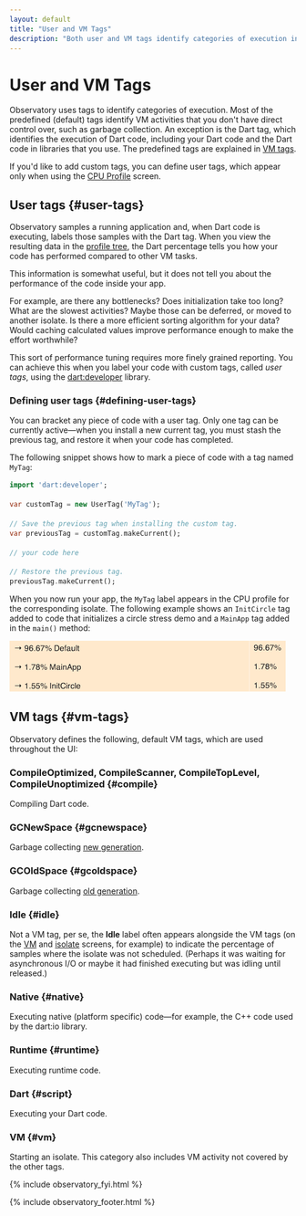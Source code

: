 ```yaml
---
layout: default
title: "User and VM Tags"
description: "Both user and VM tags identify categories of execution in a Dart application."
---
```


<!-- It would be nice to re-implement this as a floating TOC, as it was on dartlang. -->
<!--
{% include toc.html %}
-->

# User and VM Tags

Observatory uses tags to identify categories of execution.
Most of the predefined (default) tags identify VM activities that you don't
have direct control over, such as garbage collection.
An exception is the Dart tag, which identifies the execution of Dart code,
including your Dart code and the Dart code in libraries that you use.
The predefined tags are explained in [VM tags](#vm-tags).

If you'd like to add custom tags, you can define user tags, which appear only
when using the [CPU Profile](cpu-profile.html) screen.

## User tags {#user-tags}

Observatory samples a running application and, when Dart code is executing,
labels those samples with the Dart tag.
When you view the resulting data in the
[profile tree](cpu-profile.html#profile-tree), the Dart percentage tells
you how your code has performed compared to other VM tasks.

This information is somewhat useful,
but it does not tell you about the performance of the code inside your app.

For example, are there any bottlenecks? Does initialization take too
long? What are the slowest activities? Maybe those can be deferred,
or moved to another isolate.
Is there a more efficient sorting algorithm for your data?
Would caching calculated values improve performance enough
to make the effort worthwhile?

This sort of performance tuning requires more finely grained reporting.
You can achieve this when you label your code with
custom tags, called _user tags_, using the
[dart:developer](https://api.dartlang.org/stable/dart-developer/dart-developer-library.html) library.

### Defining user tags {#defining-user-tags}

You can bracket any piece of code with a user tag. Only one tag can
be currently active&mdash;when you install a new current tag,
you must stash the previous tag, and restore it when your code has completed.

The following snippet shows how to mark a piece of code with a tag
named `MyTag`:

``` dart
import 'dart:developer';

var customTag = new UserTag('MyTag');

// Save the previous tag when installing the custom tag.
var previousTag = customTag.makeCurrent();

// your code here

// Restore the previous tag.
previousTag.makeCurrent();
```

When you now run your app, the `MyTag` label appears in the CPU profile for
the corresponding isolate. The following example shows an `InitCircle`
tag added to code that initializes a circle stress demo and a `MainApp`
tag added in the `main()` method:

<img src="images/UserDefinedTags.png" alt="example showing user defined tags">

## VM tags {#vm-tags}

Observatory defines the following, default VM tags, which are used 
throughout the UI:

### CompileOptimized, CompileScanner, CompileTopLevel, CompileUnoptimized {#compile}
Compiling Dart code. 

### GCNewSpace {#gcnewspace}
Garbage collecting [new generation](glossary.html#new-generation).

### GCOldSpace {#gcoldspace}
Garbage collecting [old generation](glossary.html#old-generation).

### Idle {#idle}
Not a VM tag, per se, the **Idle** label often appears alongside
the VM tags (on the [VM](screens.html#vm-screen) and 
[isolate](screens.html#isolate-screen) screens, for example)
to indicate the percentage of samples where the isolate was not 
scheduled. (Perhaps it was waiting for asynchronous I/O or
maybe it had finished executing but was idling until released.)

### Native {#native}
Executing native (platform specific) code&mdash;for
example, the C++ code used by the dart:io library.

### Runtime {#runtime}
Executing runtime code.

### Dart {#script}
Executing your Dart code.

### VM {#vm}
Starting an isolate. This category also includes VM activity not covered
by the other tags.

{% include observatory_fyi.html %}

{% include observatory_footer.html %}
